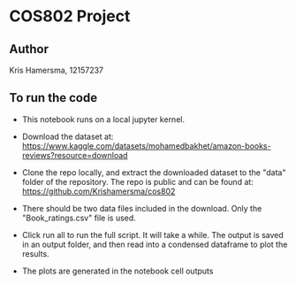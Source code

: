 # COS802 Project
## Author 
Kris Hamersma, 12157237

## To run the code
- This notebook runs on a local jupyter kernel. 

- Download the dataset at: <br> 
https://www.kaggle.com/datasets/mohamedbakhet/amazon-books-reviews?resource=download

- Clone the repo locally, and extract the downloaded dataset to the "data" folder of the repository. The repo is public and can be found at: <br>
 https://github.com/Krishamersma/cos802

- There should be two data files included in the download. Only the "Book_ratings.csv" file is used. 

- Click run all to run the full script. It will take a while. The output is saved in an output folder, and then read into a condensed dataframe to plot the results. 

- The plots are generated in the notebook cell outputs

